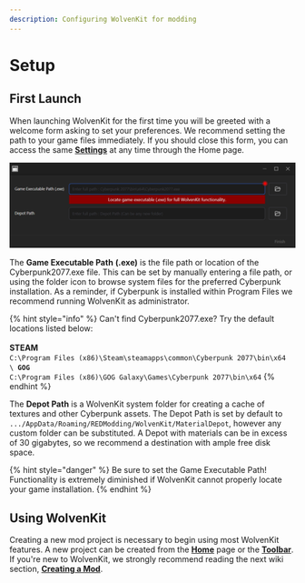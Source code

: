 ```yaml
---
description: Configuring WolvenKit for modding
---
```


# Setup

## First Launch

When launching WolvenKit for the first time you will be greeted with a welcome form asking to set your preferences. We recommend setting the path to your game files immediately. If you should close this form, you can access the same [**Settings**](../wolvenkit-app/settings.md) at any time through the Home page.

![](<../.gitbook/assets/8.5.3 FirstSetup generic.png>)

The **Game Executable Path** **(.exe)** is the file path or location of the Cyberpunk2077.exe file. This can be set by manually entering a file path, or using the folder icon to browse system files for the preferred Cyberpunk installation. As a reminder, if Cyberpunk is installed within Program Files we recommend running WolvenKit as administrator.

{% hint style="info" %}
Can't find Cyberpunk2077.exe? Try the default locations listed below:\
\
**STEAM**\
`C:\Program Files (x86)\Steam\steamapps\common\Cyberpunk 2077\bin\x64`\
``\
``**`GOG`**\
`C:\Program Files (x86)\GOG Galaxy\Games\Cyberpunk 2077\bin\x64`
{% endhint %}

The **Depot Path** is a WolvenKit system folder for creating a cache of textures and other Cyberpunk assets. The Depot Path is set by default to `.../AppData/Roaming/REDModding/WolvenKit/MaterialDepot`, however any custom folder can be substituted. A Depot with materials can be in excess of 30 gigabytes, so we recommend a destination with ample free disk space.

{% hint style="danger" %}
Be sure to set the Game Executable Path! Functionality is extremely diminished if WolvenKit cannot properly locate your game installation.
{% endhint %}

## Using WolvenKit

Creating a new mod project is necessary to begin using most WolvenKit features. A new project can be created from the [**Home**](../wolvenkit-app/home.md#welcome) page or the [**Toolbar**](../wolvenkit-app/editor/toolbar.md#new-project). If you're new to WolvenKit, we strongly recommend reading the next wiki section, [**Creating a Mod**](creating-a-mod.md).
